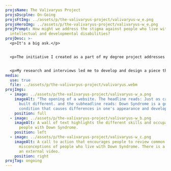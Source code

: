 ```yaml
---
projsName: The Valivaryus Project
projsDscplne: On-Going
projsFtImg: ../assets/p/the-valivaryus-project/valivaryus-w_e.png
projsHeroImg: ../assets/p/the-valivaryus-project/valivaryus-w_e.png
projPrompt: How might we address the stigma against people who live with
  intellectual and developmental disabilities?
projDesc: >-
  <p>It's a big ask.</p>


  <p>The initiative I created as a part of my degree project addresses Down Syndrome in particular due to my sister's personal experiences and my own observations over the course of our lives. Initially, this was a pointed effort to address the lack of funding in public education settings.</p>


  <p>My research and interviews led me to develop and design a piece that would address common-day pain points to tackle where the lack of awareness and funding shortfalls really start to rear their heads.</p>
media:
  use: true
  file: ../assets/p/the-valivaryus-project/valivaryus.webm
projImgs:
  - image: ../assets/p/the-valivaryus-project/valivaryus-w_a.png
    imageAlt: "The opening of a website. The headline reads: Just as capable, Just
      built different. and the subheadline reads: Down Syndrome is a genetic
      condition that causes differences in one's appearance and development."
    position: full
  - image: ../assets/p/the-valivaryus-project/valivaryus-w_b.png
    imageAlt: A wall of text highlights the different skills and occupations held by
      people with Down Syndrome.
    position: left
  - image: ../assets/p/the-valivaryus-project/valivaryus-w_c.png
    imageAlt: A call to action that encourages people to review common
      misconceptions of people who live with Down Syndrome. There is a link to
      an external video.
    position: right
projTag: ongoing
---
```

